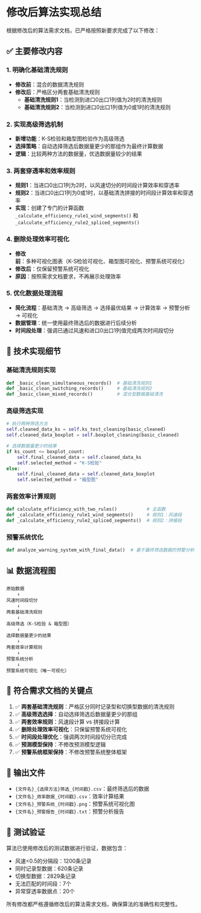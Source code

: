 # 修改后算法实现总结

根据修改后的算法需求文档，已严格按照新要求完成了以下修改：

## ✅ 主要修改内容

### 1. 明确化基础清洗规则
- **修改前**：混合的数据清洗规则
- **修改后**：严格区分两套基础清洗规则
  - **基础清洗规则1**：当检测到进口0出口1列值为2时的清洗规则
  - **基础清洗规则2**：当检测到进口0出口1列值为0或1时的清洗规则

### 2. 实现高级筛选机制
- **新增功能**：K-S检验和箱型图检验作为高级筛选
- **选择策略**：自动选择筛选后数据量更少的那组作为最终计算数据
- **逻辑**：比较两种方法的数据量，优选数据量较少的结果

### 3. 两套穿透率和效率规则
- **规则1**：当进口0出口1列为2时，以风速切分的时间段计算效率和穿透率
- **规则2**：当进口0出口1列为0或1时，以基础清洗拼接的时间段计算效率和穿透率
- **实现**：创建了专门的计算函数 `_calculate_efficiency_rule1_wind_segments()` 和 `_calculate_efficiency_rule2_spliced_segments()`

### 4. 删除处理效率可视化
- **修改前**：多种可视化图表（K-S检验可视化、箱型图可视化、预警系统可视化）
- **修改后**：仅保留预警系统可视化
- **原因**：按照需求文档要求，不再展示处理效率

### 5. 优化数据处理流程
- **简化流程**：基础清洗 → 高级筛选 → 选择最优结果 → 计算效率 → 预警分析 → 可视化
- **数据管理**：统一使用最终筛选后的数据进行后续分析
- **时间段处理**：强调已通过风速和进口0出口1列值完成两次时间段切分

## 🔧 技术实现细节

### 基础清洗规则实现
```python
def _basic_clean_simultaneous_records()  # 基础清洗规则1
def _basic_clean_switching_records()     # 基础清洗规则2
def _basic_clean_mixed_records()         # 混合型数据基础清洗
```

### 高级筛选实现
```python
# 执行两种筛选方法
self.cleaned_data_ks = self.ks_test_cleaning(basic_cleaned)
self.cleaned_data_boxplot = self.boxplot_cleaning(basic_cleaned)

# 选择数据量更少的结果
if ks_count <= boxplot_count:
    self.final_cleaned_data = self.cleaned_data_ks
    self.selected_method = "K-S检验"
else:
    self.final_cleaned_data = self.cleaned_data_boxplot
    self.selected_method = "箱型图"
```

### 两套效率计算规则
```python
def calculate_efficiency_with_two_rules()           # 主函数
def _calculate_efficiency_rule1_wind_segments()     # 规则1：风速段
def _calculate_efficiency_rule2_spliced_segments()  # 规则2：拼接段
```

### 预警系统优化
```python
def analyze_warning_system_with_final_data()  # 基于最终筛选数据的预警分析
```

## 📊 数据流程图

```
原始数据
    ↓
风速时间段切分
    ↓
两套基础清洗规则
    ↓
高级筛选（K-S检验 & 箱型图）
    ↓
选择数据量更少的结果
    ↓
两套效率计算规则
    ↓
预警系统分析
    ↓
预警系统可视化（唯一可视化）
```

## 🎯 符合需求文档的关键点

1. ✅ **两套基础清洗规则**：严格区分同时记录型和切换型数据的清洗规则
2. ✅ **高级筛选选择**：自动选择筛选后数据量更少的那组
3. ✅ **两套效率规则**：风速段计算 vs 拼接段计算
4. ✅ **删除处理效率可视化**：只保留预警系统可视化
5. ✅ **时间段处理优化**：强调两次时间段切分已完成
6. ✅ **预测模型保持**：不修改预测模型逻辑
7. ✅ **预警系统框架保持**：不修改预警系统整体框架

## 📁 输出文件

- `{文件名}_{选择方法}筛选_{时间戳}.csv`：最终筛选后的数据
- `{文件名}_效率数据_{时间戳}.csv`：效率计算结果
- `{文件名}_预警系统_{时间戳}.png`：预警系统可视化图
- `{文件名}_预警报告_{时间戳}.txt`：预警分析报告

## 🔄 测试验证

算法已使用修改后的测试数据进行验证，数据包含：
- 风速<0.5的分隔段：1200条记录
- 同时记录型数据：620条记录
- 切换型数据：2829条记录
- 无法匹配的时间段：7个
- 异常穿透率数据点：20个

所有修改都严格遵循修改后的算法需求文档，确保算法的准确性和完整性。
